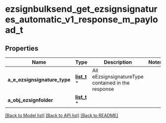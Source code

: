# ezsignbulksend_get_ezsignsignatures_automatic_v1_response_m_payload_t

## Properties
Name | Type | Description | Notes
------------ | ------------- | ------------- | -------------
**a_e_ezsignsignature_type** | [**list_t**](field_e_ezsignsignature_type.md) \* | All eEzsignsignatureType contained in the response | 
**a_obj_ezsignfolder** | [**list_t**](custom_ezsignfolder_ezsignsignatures_automatic_response.md) \* |  | 

[[Back to Model list]](../README.md#documentation-for-models) [[Back to API list]](../README.md#documentation-for-api-endpoints) [[Back to README]](../README.md)


